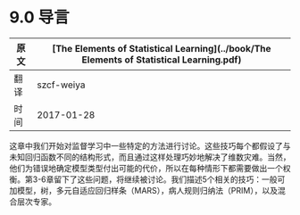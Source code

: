 # 9.0 导言

| 原文   | [The Elements of Statistical Learning](../book/The Elements of Statistical Learning.pdf) |
| ---- | ---------------------------------------- |
| 翻译   | szcf-weiya                               |
| 时间   | 2017-01-28                               |

这章中我们开始对监督学习中一些特定的方法进行讨论。这些技巧每个都假设了与未知回归函数不同的结构形式，而且通过这样处理巧妙地解决了维数灾难。当然，他们为错误地确定模型类型付出可能的代价，所以在每种情形下都需要做出一个权衡。第3-6章留下了这些问题，将继续被讨论。我们描述5个相关的技巧：一般可加模型，树，多元自适应回归样条（MARS），病人规则归纳法（PRIM），以及混合层次专家。